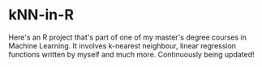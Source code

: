 # kNN-in-R
Here's an R project that's part of one of my master's degree courses in Machine Learning. It involves k-nearest neighbour, linear regression functions written by myself and much more. Continuously being updated! 
